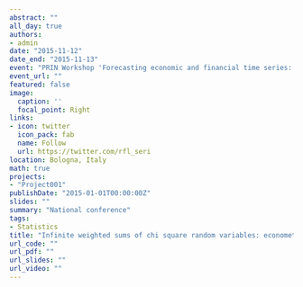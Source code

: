 ```yaml
---
abstract: ""
all_day: true
authors:
- admin
date: "2015-11-12"
date_end: "2015-11-13"
event: "PRIN Workshop 'Forecasting economic and financial time series: understanding the complexity and modelling structural change'"
event_url: ""
featured: false
image:
  caption: ''
  focal_point: Right
links:
- icon: twitter
  icon_pack: fab
  name: Follow
  url: https://twitter.com/rfl_seri
location: Bologna, Italy
math: true
projects:
- "Project001"
publishDate: "2015-01-01T00:00:00Z"
slides: ""
summary: "National conference"
tags:
- Statistics
title: "Infinite weighted sums of chi square random variables: econometric examples and approximations"
url_code: ""
url_pdf: ""
url_slides: ""
url_video: ""
---
```

